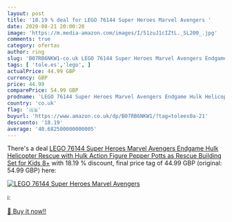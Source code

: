 ```yaml
---
layout: post
title: '18.19 % deal for LEGO 76144 Super Heroes Marvel Avengers '
date: 2020-08-21 20:00:20
image: 'https://m.media-amazon.com/images/I/51zuJ1cIZtL._SL200_.jpg'
comments: true
category: ofertas
author: ring
slug: 'B07RB6NKW1-co.uk LEGO 76144 Super Heroes Marvel Avengers Endgame Hulk...'
tags: [ 'tole.es','lego', ]
actualPrice: 44.99 GBP
currency: GBP
price: 44.99
comparePrice: 54.99 GBP
prodname: 'LEGO 76144 Super Heroes Marvel Avengers Endgame Hulk Helicopter Rescue with Hulk Action Figure  Pepper Potts as Rescue   Building Set for Kids 8+'
country: 'co.uk'
flag: '🇬🇧'
buyurl: 'https://www.amazon.co.uk/dp/B07RB6NKW1/?tag=tolees0a-21'
descuento: '18.19'
average: '40.682500000000005'
---
```


There's a deal [LEGO 76144 Super Heroes Marvel Avengers Endgame Hulk Helicopter Rescue with Hulk Action Figure  Pepper Potts as Rescue   Building Set for Kids 8+](https://www.amazon.co.uk/dp/B07RB6NKW1/?tag=tolees0a-21)  with  18.19 % discount, final price tag of  44.99 GBP (original: 54.99 GBP) here:

[![LEGO 76144 Super Heroes Marvel Avengers ](https://m.media-amazon.com/images/I/51zuJ1cIZtL._SL200_.jpg)](https://www.amazon.co.uk/dp/B07RB6NKW1/?tag=tolees0a-21)

ℹ️:


[🛒 Buy it now!!](https://www.amazon.co.uk/dp/B07RB6NKW1/?tag=tolees0a-21)
